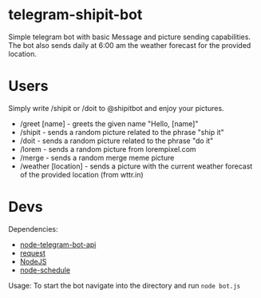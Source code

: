 # telegram-shipit-bot
Simple telegram bot with basic Message and picture sending capabilities.
The bot also sends daily at 6:00 am the weather forecast for the provided location.

# Users
Simply write /shipit or /doit to @shipitbot and enjoy your pictures.
* /greet [name] - greets the given name "Hello, [name]" 
* /shipit - sends a random picture related to the phrase "ship it"
* /doit - sends a random picture related to the phrase "do it"
* /lorem - sends a random picture from lorempixel.com
* /merge - sends a random merge meme picture
* /weather [location] - sends a picture with the current weather forecast of the provided location (from wttr.in)


# Devs

Dependencies: 
* <a href="https://github.com/yagop/node-telegram-bot-api">node-telegram-bot-api<a/>
* <a href="https://github.com/request/request">request<a/>
* <a href="https://nodejs.org/en/">NodeJS<a/>
* <a href="https://www.npmjs.com/package/node-schedule">node-schedule<a/>

Usage:
To start the bot navigate into the directory and run ```node bot.js```
